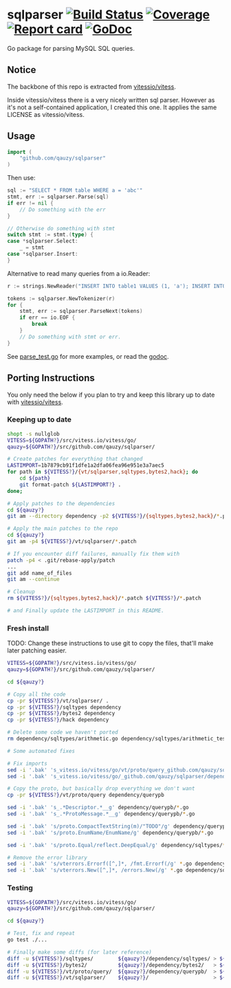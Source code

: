 # sqlparser [![Build Status](https://img.shields.io/travis/qauzy/sqlparser.svg)](https://travis-ci.org/qauzy/sqlparser) [![Coverage](https://img.shields.io/coveralls/qauzy/sqlparser.svg)](https://coveralls.io/github/qauzy/sqlparser) [![Report card](https://goreportcard.com/badge/github.com/qauzy/sqlparser)](https://goreportcard.com/report/github.com/qauzy/sqlparser) [![GoDoc](https://godoc.org/github.com/qauzy/sqlparser?status.svg)](https://godoc.org/github.com/qauzy/sqlparser)

Go package for parsing MySQL SQL queries.

## Notice

The backbone of this repo is extracted from [vitessio/vitess](https://github.com/vitessio/vitess).

Inside vitessio/vitess there is a very nicely written sql parser. However as it's not a self-contained application, I created this one.
It applies the same LICENSE as vitessio/vitess.

## Usage

```go
import (
    "github.com/qauzy/sqlparser"
)
```

Then use:

```go
sql := "SELECT * FROM table WHERE a = 'abc'"
stmt, err := sqlparser.Parse(sql)
if err != nil {
	// Do something with the err
}

// Otherwise do something with stmt
switch stmt := stmt.(type) {
case *sqlparser.Select:
	_ = stmt
case *sqlparser.Insert:
}
```

Alternative to read many queries from a io.Reader:

```go
r := strings.NewReader("INSERT INTO table1 VALUES (1, 'a'); INSERT INTO table2 VALUES (3, 4);")

tokens := sqlparser.NewTokenizer(r)
for {
	stmt, err := sqlparser.ParseNext(tokens)
	if err == io.EOF {
		break
	}
	// Do something with stmt or err.
}
```

See [parse_test.go](https://github.com/qauzy/sqlparser/blob/master/parse_test.go) for more examples, or read the [godoc](https://godoc.org/github.com/qauzy/sqlparser).


## Porting Instructions

You only need the below if you plan to try and keep this library up to date with [vitessio/vitess](https://github.com/vitessio/vitess).

### Keeping up to date

```bash
shopt -s nullglob
VITESS=${GOPATH?}/src/vitess.io/vitess/go/
qauzy=${GOPATH?}/src/github.com/qauzy/sqlparser/

# Create patches for everything that changed
LASTIMPORT=1b7879cb91f1dfe1a2dfa06fea96e951e3a7aec5
for path in ${VITESS?}/{vt/sqlparser,sqltypes,bytes2,hack}; do
	cd ${path}
	git format-patch ${LASTIMPORT?} .
done;

# Apply patches to the dependencies
cd ${qauzy?}
git am --directory dependency -p2 ${VITESS?}/{sqltypes,bytes2,hack}/*.patch

# Apply the main patches to the repo
cd ${qauzy?}
git am -p4 ${VITESS?}/vt/sqlparser/*.patch

# If you encounter diff failures, manually fix them with
patch -p4 < .git/rebase-apply/patch
...
git add name_of_files
git am --continue

# Cleanup
rm ${VITESS?}/{sqltypes,bytes2,hack}/*.patch ${VITESS?}/*.patch

# and Finally update the LASTIMPORT in this README.
```

### Fresh install

TODO: Change these instructions to use git to copy the files, that'll make later patching easier.

```bash
VITESS=${GOPATH?}/src/vitess.io/vitess/go/
qauzy=${GOPATH?}/src/github.com/qauzy/sqlparser/

cd ${qauzy?}

# Copy all the code
cp -pr ${VITESS?}/vt/sqlparser/ .
cp -pr ${VITESS?}/sqltypes dependency
cp -pr ${VITESS?}/bytes2 dependency
cp -pr ${VITESS?}/hack dependency

# Delete some code we haven't ported
rm dependency/sqltypes/arithmetic.go dependency/sqltypes/arithmetic_test.go dependency/sqltypes/event_token.go dependency/sqltypes/event_token_test.go dependency/sqltypes/proto3.go dependency/sqltypes/proto3_test.go dependency/sqltypes/query_response.go dependency/sqltypes/result.go dependency/sqltypes/result_test.go

# Some automated fixes

# Fix imports
sed -i '.bak' 's_vitess.io/vitess/go/vt/proto/query_github.com/qauzy/sqlparser/dependency/querypb_g' *.go dependency/sqltypes/*.go
sed -i '.bak' 's_vitess.io/vitess/go/_github.com/qauzy/sqlparser/dependency/_g' *.go dependency/sqltypes/*.go

# Copy the proto, but basically drop everything we don't want
cp -pr ${VITESS?}/vt/proto/query dependency/querypb

sed -i '.bak' 's_.*Descriptor.*__g' dependency/querypb/*.go
sed -i '.bak' 's_.*ProtoMessage.*__g' dependency/querypb/*.go

sed -i '.bak' 's/proto.CompactTextString(m)/"TODO"/g' dependency/querypb/*.go
sed -i '.bak' 's/proto.EnumName/EnumName/g' dependency/querypb/*.go

sed -i '.bak' 's/proto.Equal/reflect.DeepEqual/g' dependency/sqltypes/*.go

# Remove the error library
sed -i '.bak' 's/vterrors.Errorf([^,]*, /fmt.Errorf(/g' *.go dependency/sqltypes/*.go
sed -i '.bak' 's/vterrors.New([^,]*, /errors.New(/g' *.go dependency/sqltypes/*.go
```

### Testing

```bash
VITESS=${GOPATH?}/src/vitess.io/vitess/go/
qauzy=${GOPATH?}/src/github.com/qauzy/sqlparser/

cd ${qauzy?}

# Test, fix and repeat
go test ./...

# Finally make some diffs (for later reference)
diff -u ${VITESS?}/sqltypes/        ${qauzy?}/dependency/sqltypes/ > ${qauzy?}/patches/sqltypes.patch
diff -u ${VITESS?}/bytes2/          ${qauzy?}/dependency/bytes2/   > ${qauzy?}/patches/bytes2.patch
diff -u ${VITESS?}/vt/proto/query/  ${qauzy?}/dependency/querypb/  > ${qauzy?}/patches/querypb.patch
diff -u ${VITESS?}/vt/sqlparser/    ${qauzy?}/                     > ${qauzy?}/patches/sqlparser.patch
```